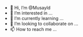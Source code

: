 - 👋 Hi, I’m @Musayld
- 👀 I’m interested in ...
- 🌱 I’m currently learning ...
- 💞️ I’m looking to collaborate on ...
- 📫 How to reach me ...

<!---
Musayld/Musayld is a ✨ special ✨ repository because its `README.md` (this file) appears on your GitHub profile.
You can click the Preview link to take a look at your changes.
--->
